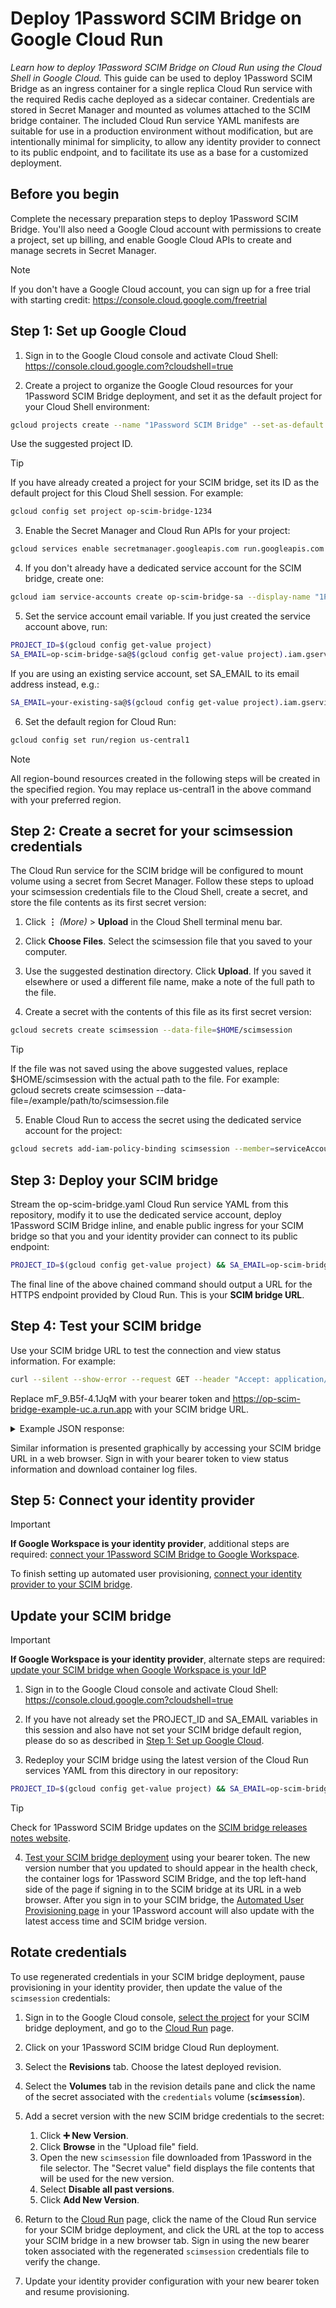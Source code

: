 # Deploy 1Password SCIM Bridge on Google Cloud Run

*Learn how to deploy 1Password SCIM Bridge on Cloud Run using the Cloud Shell in Google Cloud.* This guide can be used to deploy 1Password SCIM Bridge as an ingress container for a single replica Cloud Run service with the required Redis cache deployed as a sidecar container. Credentials are stored in Secret Manager and mounted as volumes attached to the SCIM bridge container. The included Cloud Run service YAML manifests are suitable for use in a production environment without modification, but are intentionally minimal for simplicity, to allow any identity provider to connect to its public endpoint, and to facilitate its use as a base for a customized deployment.

## Before you begin

Complete the necessary preparation steps to deploy 1Password SCIM Bridge. You'll also need a Google Cloud account with permissions to create a project, set up billing, and enable Google Cloud APIs to create and manage secrets in Secret Manager.

> [!NOTE]  
> If you don't have a Google Cloud account, you can sign up for a free trial with starting credit: <https://console.cloud.google.com/freetrial>

## Step 1: Set up Google Cloud

1. Sign in to the Google Cloud console and activate Cloud Shell: <https://console.cloud.google.com?cloudshell=true>

2. Create a project to organize the Google Cloud resources for your 1Password SCIM Bridge deployment, and set it as the default project for your Cloud Shell environment:  

  ```sh
  gcloud projects create --name "1Password SCIM Bridge" --set-as-default  
  ```

  Use the suggested project ID.

> [!TIP]  
> If you have already created a project for your SCIM bridge, set its ID as the default project for this Cloud Shell session. For example:  
> 
> ```sh
> gcloud config set project op-scim-bridge-1234
> ```

3. Enable the Secret Manager and Cloud Run APIs for your project:  

```sh
gcloud services enable secretmanager.googleapis.com run.googleapis.com
```

4. If you don't already have a dedicated service account for the SCIM bridge, create one:  

```sh
gcloud iam service-accounts create op-scim-bridge-sa --display-name "1Password SCIM Bridge Service Account"
```

5. Set the service account email variable. If you just created the service account above, run:  

```sh
PROJECT_ID=$(gcloud config get-value project)  
SA_EMAIL=op-scim-bridge-sa@$(gcloud config get-value project).iam.gserviceaccount.com
```

If you are using an existing service account, set SA_EMAIL to its email address instead, e.g.:  

```sh
SA_EMAIL=your-existing-sa@$(gcloud config get-value project).iam.gserviceaccount.com
```

6. Set the default region for Cloud Run:  

```sh
gcloud config set run/region us-central1
```

> [!NOTE]  
> All region-bound resources created in the following steps will be created in the specified region. You may replace us-central1 in the above command with your preferred region.

## Step 2: Create a secret for your scimsession credentials

The Cloud Run service for the SCIM bridge will be configured to mount volume using a secret from Secret Manager. Follow these steps to upload your scimsession credentials file to the Cloud Shell, create a secret, and store the file contents as its first secret version:

1. Click **⋮** *(More)* > **Upload** in the Cloud Shell terminal menu bar.

2. Click **Choose Files**. Select the scimsession file that you saved to your computer.

3. Use the suggested destination directory. Click **Upload**. If you saved it elsewhere or used a different file name, make a note of the full path to the file.

4. Create a secret with the contents of this file as its first secret version:  

```sh
gcloud secrets create scimsession --data-file=$HOME/scimsession
```

> [!TIP]  
> If the file was not saved using the above suggested values, replace $HOME/scimsession with the actual path to the file. For example:  
> gcloud secrets create scimsession --data-file=/example/path/to/scimsession.file

5. Enable Cloud Run to access the secret using the dedicated service account for the project:  

```sh
gcloud secrets add-iam-policy-binding scimsession --member=serviceAccount:${SA_EMAIL} --role=roles/secretmanager.secretAccessor
```

## Step 3: Deploy your SCIM bridge

Stream the op-scim-bridge.yaml Cloud Run service YAML from this repository, modify it to use the dedicated service account, deploy 1Password SCIM Bridge inline, and enable public ingress for your SCIM bridge so that you and your identity provider can connect to its public endpoint:  

```sh
PROJECT_ID=$(gcloud config get-value project) && SA_EMAIL=op-scim-bridge-sa@${PROJECT_ID}.iam.gserviceaccount.com && curl --silent --show-error https://raw.githubusercontent.com/1Password/scim-examples/main/google-cloud-run/op-scim-bridge.yaml | env SA_EMAIL="$SA_EMAIL" envsubst | gcloud run services replace - && gcloud run services add-iam-policy-binding op-scim-bridge --member=allUsers --role=roles/run.invoker && gcloud run services describe op-scim-bridge --format="value(status.url)"
```

The final line of the above chained command should output a URL for the HTTPS endpoint provided by Cloud Run. This is your **SCIM bridge URL**.

## Step 4: Test your SCIM bridge

Use your SCIM bridge URL to test the connection and view status information. For example:  

```sh
curl --silent --show-error --request GET --header "Accept: application/json" --header "Authorization: Bearer mF_9.B5f-4.1JqM" https://op-scim-bridge-example-uc.a.run.app/health
```

Replace mF_9.B5f-4.1JqM with your bearer token and https://op-scim-bridge-example-uc.a.run.app with your SCIM bridge URL.

<details>
<summary>Example JSON response:</summary>

```json
{
  "build": "209131",
  "version": "2.9.13",
  "reports": [
    {
      "source": "ConfirmationWatcher",
      "time": "2025-05-09T14:06:09Z",
      "expires": "2025-05-09T14:16:09Z",
      "state": "healthy"
    },
    {
      "source": "RedisCache",
      "time": "2025-05-09T14:06:09Z",
      "expires": "2025-05-09T14:16:09Z",
      "state": "healthy"
    },
    {
      "source": "SCIMServer",
      "time": "2025-05-09T14:06:56Z",
      "expires": "2025-05-09T14:16:56Z",
      "state": "healthy"
    },
    {
      "source": "StartProvisionWatcher",
      "time": "2025-05-09T14:06:09Z",
      "expires": "2025-05-09T14:16:09Z",
      "state": "healthy"
    }
  ],
  "retrievedAt": "2025-05-09T14:06:56Z"
}
```

</details>

Similar information is presented graphically by accessing your SCIM bridge URL in a web browser. Sign in with your bearer token to view status information and download container log files.

## Step 5: Connect your identity provider

> [!IMPORTANT]  
> **If Google Workspace is your identity provider**, additional steps are required: [connect your 1Password SCIM Bridge to Google Workspace](./google-workspace/README.md).

To finish setting up automated user provisioning, [connect your identity provider to your SCIM bridge](https://support.1password.com/scim/#step-3-connect-your-identity-provider).

## Update your SCIM bridge

> [!IMPORTANT]  
> **If Google Workspace is your identity provider**, alternate steps are required: [update your SCIM bridge when Google Workspace is your IdP](./google-workspace/README.md#update-your-scim-bridge-when-google-workspace-is-your-idp)

1. Sign in to the Google Cloud console and activate Cloud Shell: <https://console.cloud.google.com?cloudshell=true>

2. If you have not already set the PROJECT_ID and SA_EMAIL variables in this session and also have not set your SCIM bridge default region, please do so as described in [Step 1: Set up Google Cloud](../README.md#step-1-set-up-google-cloud).

4. Redeploy your SCIM bridge using the latest version of the Cloud Run services YAML from this directory in our repository:  

```sh
PROJECT_ID=$(gcloud config get-value project) && SA_EMAIL=op-scim-bridge-sa@${PROJECT_ID}.iam.gserviceaccount.com && curl --silent --show-error https://raw.githubusercontent.com/1Password/scim-examples/main/google-cloud-run/op-scim-bridge.yaml | env SA_EMAIL="$SA_EMAIL" envsubst | gcloud run services replace -
```

> [!TIP]  
> Check for 1Password SCIM Bridge updates on the [SCIM bridge releases notes website](https://releases.1password.com/provisioning/scim-bridge/).

4. [Test your SCIM bridge deployment](#step-4-test-your-scim-bridge) using your bearer token. The new version number that you updated to should appear in the health check, the container logs for 1Password SCIM Bridge, and the top left-hand side of the page if signing in to the SCIM bridge at its URL in a web browser. After you sign in to your SCIM bridge, the [Automated User Provisioning page](https://start.1password.com/integrations/provisioning/) in your 1Password account will also update with the latest access time and SCIM bridge version.

## Rotate credentials

To use regenerated credentials in your SCIM bridge deployment, pause provisioning in your identity provider, then update the value of the `scimsession` credentials:

1. Sign in to the Google Cloud console, [select the project](https://console.cloud.google.com/projectselector2/home/dashboard) for your SCIM bridge deployment, and go to the [Cloud Run](https://console.cloud.google.com/run) page.

2. Click on your 1Password SCIM bridge Cloud Run deployment.

3. Select the **Revisions** tab. Choose the latest deployed revision.

4. Select the **Volumes** tab in the revision details pane and click the name of the secret associated with the `credentials` volume (**`scimsession`**).

5. Add a secret version with the new SCIM bridge credentials to the secret:  
   1. Click **➕ New Version**.  
   2. Click **Browse** in the "Upload file" field.  
   3. Open the new `scimsession` file downloaded from 1Password in the file selector. The "Secret value" field displays the file contents that will be used for the new version.  
   4. Select **Disable all past versions**.  
   5. Click **Add New Version**.

6. Return to the [Cloud Run](https://console.cloud.google.com/run) page, click the name of the Cloud Run service for your SCIM bridge deployment, and click the URL at the top to access your SCIM bridge in a new browser tab. Sign in using the new bearer token associated with the regenerated `scimsession` credentials file to verify the change.

7. Update your identity provider configuration with your new bearer token and resume provisioning.